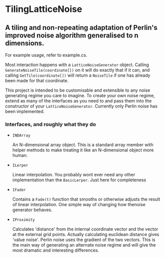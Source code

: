 # TilingLatticeNoise
## A tiling and non-repeating adaptation of Perlin's improved noise algorithm generalised to n dimensions.

For example usage, refer to example.cs.

Most interaction happens with a `LatticeNoiseGenerator` object. Calling `GenerateNoiseTile(coordinate[])` on it will do exactly that if it can, and calling `GetTile(coordinate[])` will return a `NoiseTile` if one has already been made for that coordinate.

This project is intended to be customisable and extensible to any noise generating regime you care to imagine.
To create your own noise regime, extend as many of the interfaces as you need to and pass them into the constructor of your `LatticeNoiseGenerator`. Currently only Perlin noise has been implemented.

### Interfaces, and roughly what they do
  * `INDArray`
    
    An N-dimensional array object. This is a standard array member with helper methods to make treating it like an N-dimensional object more human.
  * `ILerper`
    
    Linear interpolation. You probably wont ever need any other implementation than the `BasicLerper`. Just here for completeness
  * `IFader`
    
    Contains a `Fade(t)` function that smooths or otherwise adjusts the result of linear interpolation. One simple way of changing how thenoise generator behaves.
  * `IProximity`
    
    Calculates 'distance' from the internal coordinate vector and the vector at the external grid points. Actually calculating euclidean distance gives 'value noise'. Perlin noise uses the gradient of the two vectors. This is the main way of generating an alternate noise regime and will give the most dramatic and interesting differences.
